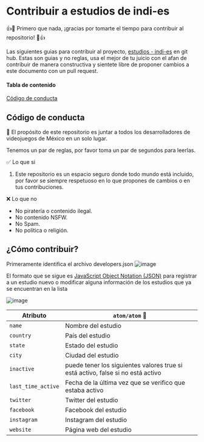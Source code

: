 # Contribuir a estudios de indi-es
:+1::tada: Primero que nada, ¡gracias por tomarte el tiempo para contribuir al repositorio! :tada::+1:

Las siguientes guias para contribuir al proyecto, [estudios - indi-es](https://github.com/indi-es/estudios) en git hub.
 Estas son guias y no reglas, usa el mejor de tu juicio con el afan de contribuir de manera constructiva y sientete libre de proponer cambios a este documento con un pull request.

#### Tabla de contenido
[Código de conducta](#código-de-conducta)


## Código de conducta


:star2: El propósito de este repositorio es juntar a todos los desarrolladores de videojuegos de México en un solo lugar.

Tenemos un par de reglas, por favor toma un par de segundos para leerlas.

:white_check_mark: Lo que si

1. Este repositorio es un espacio seguro donde todo mundo está incluido, por favor se siempre respetuoso en lo que propones de cambios o en tus contribuciones.

:x: Lo que no

- No piratería o contenido ilegal.
- No contenido NSFW.
- No Spam.
- No política o religión.

## ¿Cómo contribuir?
Primeramente identifica el archivo developers.json
![image](https://user-images.githubusercontent.com/24782574/112929776-4f229680-90d6-11eb-93ec-87b59dd4e5a8.png)

El formato que se sigue es [JavaScript Object Notation (JSON)](https://www.json.org/) para registrar a un estudio nuevo o modificar alguna información de los estudios que ya se encuentran en la lista 

![image](https://user-images.githubusercontent.com/24782574/112930197-16cf8800-90d7-11eb-86ab-3762c3bf3fac.png)

| Atributo | `atom/atom` :mag_right: |
| --- | --- |
| `name` | Nombre del estudio |
| `country` | País del estudio |
| `state` | Estado del estudio |
| `city` | Ciudad del estudio |
| `inactive` | puede tener los siguientes valores  true si está activo, false si no está activo  |
| `last_time_active` | Fecha de la última vez que se verifico que estaba activo |
| `twitter` | Twitter del estudio |
| `facebook` | Facebook del estudio |
| `instagram` | Instagram del estudio |
| `website` | Página web del estudio |
